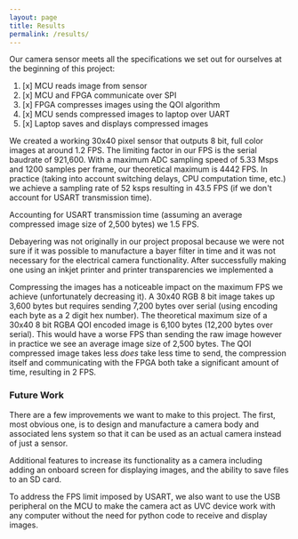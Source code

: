 ```yaml
---
layout: page
title: Results
permalink: /results/
---
```


Our camera sensor meets all the specifications we set out for ourselves at the beginning of this project:

1. [x] MCU reads image from sensor
2. [x] MCU and FPGA communicate over SPI
3. [x] FPGA compresses images using the QOI algorithm
4. [x] MCU sends compressed images to laptop over UART
5. [x] Laptop saves and displays compressed images

We created a working 30x40 pixel sensor that outputs 8 bit, full color images at around 1.2 FPS. The limiting factor in our FPS is the serial baudrate of 921,600. With a maximum ADC sampling speed of 5.33 Msps and 1200 samples per frame, our theoretical maximum is 4442 FPS. In practice (taking into account switching delays, CPU computation time, etc.) we achieve a sampling rate of 52 ksps resulting in 43.5 FPS (if we don't account for USART transmission time).

Accounting for USART transmission time (assuming an average compressed image size of 2,500 bytes) we 1.5 FPS.

<!-- 
One frame takes 23 ms = 0.023 s
There are 1200 samples per frame -> 0.0000191667 s per sample -> 52,173.822306396 samples per sec
The limit on the FPS imposed by the ADC is 43.4782608696
 -->

Debayering was not originally in our project proposal because we were not sure if it was possible to manufacture a bayer filter in time and it was not necessary for the electrical camera functionality. After successfully making one using an inkjet printer and printer transparencies we implemented a

<!-- TODO: Add quantitative info about compression (runtime, efficiency, etc.)-->

Compressing the images has a noticeable impact on the maximum FPS we achieve (unfortunately decreasing it). A 30x40 RGB 8 bit image takes up 3,600 bytes but requires sending 7,200 bytes over serial (using encoding each byte as a 2 digit hex number). The theoretical maximum size of a 30x40 8 bit RGB*A* QOI encoded image is 6,100 bytes (12,200 bytes over serial). This would have a worse FPS than sending the raw image however in practice we see an average image size of 2,500 bytes. The QOI compressed image takes less *does* take less time to send, the compression itself and communicating with the FPGA both take a significant amount of time, resulting in 2 FPS.


### Future Work
There are a few improvements we want to make to this project. The first, most obvious one, is to design and manufacture a camera body and associated lens system so that it can be used as an actual camera instead of just a sensor.

Additional features to increase its functionality as a camera including adding an onboard screen for displaying images, and the ability to save files to an SD card.

To address the FPS limit imposed by USART, we also want to use the USB peripheral on the MCU to make the camera act as UVC device work with any computer without the need for python code to receive and display images.
